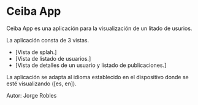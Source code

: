 # Ceiba App

Ceiba App es una aplicación para la visualización de un litado de usurios.

La aplicación consta de 3 vistas.

- [Vista de splah.]
- [Vista de listado de usuarios.]
- [Vista de detalles de un usuario y listado de publicaciones.]

La aplicación se adapta al idioma establecido en el dispositivo donde se esté visualizando ([es, en]).

Autor: Jorge Robles